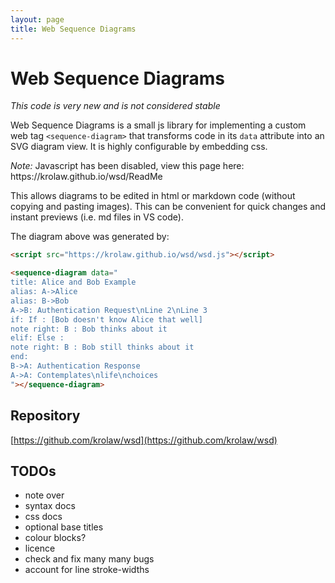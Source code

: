 ```yaml
---
layout: page
title: Web Sequence Diagrams
---
```


# Web Sequence Diagrams

*This code is very new and is not considered stable*

Web Sequence Diagrams is a small js library for implementing a custom web tag `<sequence-diagram>` that transforms code in its `data` attribute into an SVG diagram view. It is highly configurable by embedding css.

<noscript>
<em>Note:</em> Javascript has been disabled, view this page here: https://krolaw.github.io/wsd/ReadMe
</noscript>

<script src="https://krolaw.github.io/wsd/wsd.js"></script>

<sequence-diagram data="
title: Alice and Bob Example
alias: A->Alice
alias: B->Bob
A->B: Authentication Request\nLine 2\nLine 3
if: If : [Bob doesn't know Alice that well]
note right: B : Bob thinks about it
elif: Else : 
note right: B : Bob still thinks about it
end:
B->A: Authentication Response
A-->A: Contemplates\nlife\nchoices
"></sequence-diagram>

This allows diagrams to be edited in html or markdown code (without copying and pasting images). This can be convenient for quick changes and instant previews (i.e. md files in VS code).

The diagram above was generated by:
```html
<script src="https://krolaw.github.io/wsd/wsd.js"></script>

<sequence-diagram data="
title: Alice and Bob Example
alias: A->Alice
alias: B->Bob
A->B: Authentication Request\nLine 2\nLine 3
if: If : [Bob doesn't know Alice that well]
note right: B : Bob thinks about it
elif: Else : 
note right: B : Bob still thinks about it
end:
B->A: Authentication Response
A->A: Contemplates\nlife\nchoices
"></sequence-diagram>
```

## Repository

[https://github.com/krolaw/wsd](https://github.com/krolaw/wsd)

## TODOs

- note over
- syntax docs
- css docs
- optional base titles
- colour blocks?
- licence
- check and fix many many bugs
- account for line stroke-widths